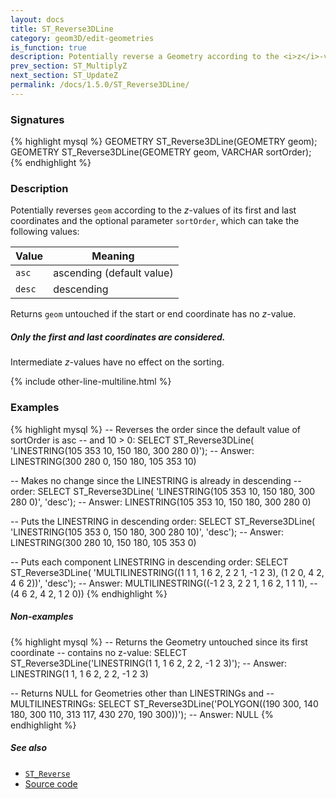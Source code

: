 ```yaml
---
layout: docs
title: ST_Reverse3DLine
category: geom3D/edit-geometries
is_function: true
description: Potentially reverse a Geometry according to the <i>z</i>-values of its first and last coordinates
prev_section: ST_MultiplyZ
next_section: ST_UpdateZ
permalink: /docs/1.5.0/ST_Reverse3DLine/
---
```


### Signatures

{% highlight mysql %}
GEOMETRY ST_Reverse3DLine(GEOMETRY geom);
GEOMETRY ST_Reverse3DLine(GEOMETRY geom, VARCHAR sortOrder);
{% endhighlight %}

### Description

Potentially reverses `geom` according to the *z*-values of its first
and last coordinates and the optional parameter `sortOrder`, which
can take the following values:

| Value  | Meaning                   |
|--------|---------------------------|
| `asc`  | ascending (default value) |
| `desc` | descending                |

Returns `geom` untouched if the start or end coordinate has no
*z*-value.

<div class="note info">
    <h5>Only the first and last coordinates are considered.</h5>
    <p>Intermediate <i>z</i>-values have no effect on the sorting.</p>
</div>

{% include other-line-multiline.html %}

### Examples

{% highlight mysql %}
-- Reverses the order since the default value of sortOrder is asc
-- and 10 > 0:
SELECT ST_Reverse3DLine(
            'LINESTRING(105 353 10, 150 180, 300 280 0)');
-- Answer:   LINESTRING(300 280 0, 150 180, 105 353 10)

-- Makes no change since the LINESTRING is already in descending
-- order:
SELECT ST_Reverse3DLine(
            'LINESTRING(105 353 10, 150 180, 300 280 0)', 'desc');
-- Answer:   LINESTRING(105 353 10, 150 180, 300 280 0)

-- Puts the LINESTRING in descending order:
SELECT ST_Reverse3DLine(
            'LINESTRING(105 353 0, 150 180, 300 280 10)', 'desc');
-- Answer:   LINESTRING(300 280 10, 150 180, 105 353 0)

-- Puts each component LINESTRING in descending order:
SELECT ST_Reverse3DLine(
            'MULTILINESTRING((1 1 1, 1 6 2, 2 2 1, -1 2 3),
                             (1 2 0, 4 2, 4 6 2))', 'desc');
-- Answer:   MULTILINESTRING((-1 2 3, 2 2 1, 1 6 2, 1 1 1),
--                           (4 6 2, 4 2, 1 2 0))
{% endhighlight %}

##### Non-examples

{% highlight mysql %}
-- Returns the Geometry untouched since its first coordinate
-- contains no z-value:
SELECT ST_Reverse3DLine('LINESTRING(1 1, 1 6 2, 2 2, -1 2 3)');
-- Answer:               LINESTRING(1 1, 1 6 2, 2 2, -1 2 3)

-- Returns NULL for Geometries other than LINESTRINGs and
-- MULTILINESTRINGs:
SELECT ST_Reverse3DLine('POLYGON((190 300, 140 180, 300 110,
                                  313 117, 430 270, 190 300))');
-- Answer: NULL
{% endhighlight %}

##### See also

* [`ST_Reverse`](../ST_Reverse)
* <a href="https://github.com/orbisgis/h2gis/blob/master/h2gis-functions/src/main/java/org/h2gis/functions/spatial/edit/ST_Reverse3DLine.java" target="_blank">Source code</a>

